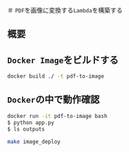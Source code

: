 ＃ `PDF`を画像に変換する`Lambda`を構築する

## 概要

## `Docker Image`をビルドする

```sh
docker build ./ -t pdf-to-image
```

## `Docker`の中で動作確認

```sh
docker run -it pdf-to-image bash
$ python app.py
$ ls outputs
```

```sh
make image_deploy
```
